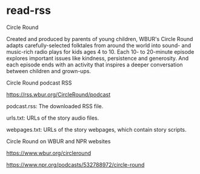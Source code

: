 # read-rss

Circle Round

Created and produced by parents of young children, WBUR's Circle Round adapts carefully-selected folktales from around the world into sound- and music-rich radio plays for kids ages 4 to 10. Each 10- to 20-minute episode explores important issues like kindness, persistence and generosity. And each episode ends with an activity that inspires a deeper conversation between children and grown-ups.

Circle Round podcast RSS

https://rss.wbur.org/CircleRound/podcast


podcast.rss:
The downloaded RSS file.

urls.txt:
URLs of the story audio files.

webpages.txt:
URLs of the story webpages, which contain story scripts.


Circle Round on WBUR and NPR websites

https://www.wbur.org/circleround

https://www.npr.org/podcasts/532788972/circle-round
